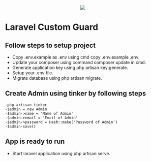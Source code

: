 <p align="center"><img src="https://laravel.com/assets/img/components/logo-laravel.svg"></p>

# Laravel Custom Guard

## Follow steps to setup project

- Copy .env.example as .env using cmd copy .env.example .env.
- Update your composer using command composer update in cmd.
- Generate application key using php artisan key:generate.
- Setup your .env file.
- Migrate database using php artisan migrate.

## Create Admin using tinker by following steps
	
	-php artisan tinker
	-$admin = new Admin
	-$admin->name = 'Name of Admin'
	-$admin->email = 'Email of Admin'
	-$admin->password = Hash::make('Password of Admin')
	-$admin-save()

## App is ready to run
- Start laravel application using php artisan serve.


